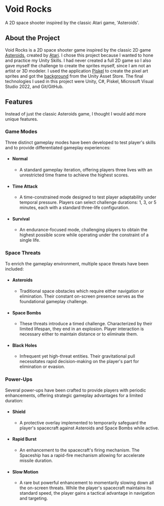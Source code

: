 # **Void Rocks**
A 2D space shooter inspired by the classic Atari game, 'Asteroids'.


## About the Project
Void Rocks is a 2D space shooter game inspired by the classic 2D game [Asteroids](https://en.wikipedia.org/wiki/Asteroids_(video_game)), created by [Atari](https://atari.com/). I chose this project because I wanted to hone and practice my Unity Skills. I had never created a full 2D game so I also gave myself the challenge to create the sprites myself, since I am not an artist or 3D modeler. I used the application [Piskel](https://www.piskelapp.com/) to create the pixel art sprites and got the [background](https://assetstore.unity.com/packages/2d/textures-materials/dynamic-space-background-lite-104606) from the Unity Asset Store. The final technologies I used in this project were Unity, C#, Piskel, Microsoft Visual Studio 2022, and Git/GitHub.


## Features
Instead of just the classic Asteroids game, I thought I would add more unique features. 

### Game Modes
Three distinct gameplay modes have been developed to test player's skills and to provide differentiated gameplay experiences:

- #### Normal
  - A standard gameplay iteration, offering players three lives with an unrestricted time frame to achieve the highest scores.
- #### Time Attack
  - A time-constrained mode designed to test player adaptability under temporal pressure. Players can select challenge durations: 1, 3, or 5 minutes, each with a standard three-life configuration.
- #### Survival
  - An endurance-focused mode, challenging players to obtain the highest possible score while operating under the constraint of a single life.
    
### Space Threats
To enrich the gameplay environment, multiple space threats have been included:

- #### Asteroids
  - Traditional space obstacles which require either navigation or elimination. Their constant on-screen presence serves as the foundational gameplay challenge.
- #### Space Bombs
  - These threats introduce a timed challenge. Characterized by their limited lifespan, they end in an explosion. Player interaction is necessary either to maintain distance or to eliminate them.
- #### Black Holes
  - Infrequent yet high-threat entities. Their gravitational pull necessitates rapid decision-making on the player's part for elimination or evasion.
  
### Power-Ups
Several power-ups have been crafted to provide players with periodic enhancements, offering strategic gameplay advantages for a limited duration:

- #### Shield
  - A protective overlay implemented to temporarily safeguard the player's spacecraft against Asteroids and Space Bombs while active.
- #### Rapid Burst
  - An enhancement to the spacecraft's firing mechanism. The Spaceship has a rapid-fire mechanism allowing for accelerate missile duration. 
- #### Slow Motion
  - A rare but powerful enhancement to momentarily slowing down all the on-screen threats. While the player's spacecraft maintains its standard speed, the player gains a tactical advantage in navigation and targeting.
